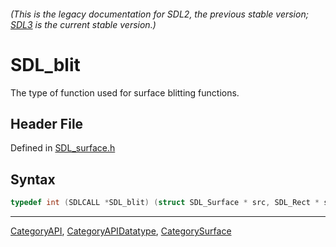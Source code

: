 ###### (This is the legacy documentation for SDL2, the previous stable version; [SDL3](https://wiki.libsdl.org/SDL3/) is the current stable version.)
# SDL_blit

The type of function used for surface blitting functions.

## Header File

Defined in [SDL_surface.h](https://github.com/libsdl-org/SDL/blob/SDL2/include/SDL_surface.h)

## Syntax

```c
typedef int (SDLCALL *SDL_blit) (struct SDL_Surface * src, SDL_Rect * srcrect, struct SDL_Surface * dst, SDL_Rect * dstrect);
```

----
[CategoryAPI](CategoryAPI), [CategoryAPIDatatype](CategoryAPIDatatype), [CategorySurface](CategorySurface)

